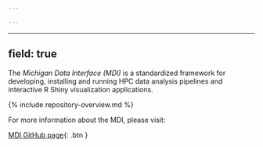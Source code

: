 ```yaml
---

---
```

---
field: true
---

The _Michigan Data Interface (MDI)_ is a standardized framework for developing, 
installing and running HPC data analysis pipelines and interactive R Shiny 
visualization applications.

{% include repository-overview.md %}

For more information about the MDI, please visit:

[MDI GitHub page](https://github.com/MiDataInt/){: .btn }